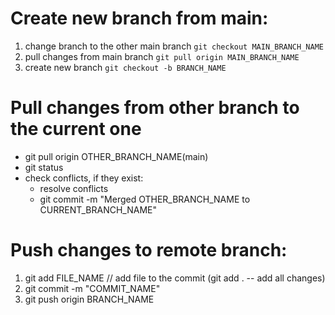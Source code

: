 # Create new branch from main:
1. change branch  to the other main branch `git checkout MAIN_BRANCH_NAME`
2. pull changes from main branch  `git pull origin MAIN_BRANCH_NAME`
3. create new branch `git checkout -b BRANCH_NAME`

# Pull changes from other branch to the current one
- git pull origin OTHER_BRANCH_NAME(main)
- git status
- check conflicts, if they exist:
  - resolve conflicts
  - git commit -m "Merged OTHER_BRANCH_NAME to CURRENT_BRANCH_NAME"

# Push changes to remote branch:
1. git add FILE_NAME // add file to the commit (git add . -- add all changes)
2. git commit -m "COMMIT_NAME"   <!-- -m - message -->
3. git push origin BRANCH_NAME
